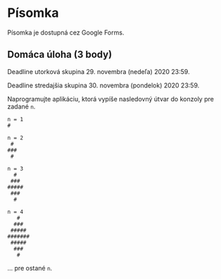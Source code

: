 # Písomka

Písomka je dostupná cez Google Forms.

## Domáca úloha (3 body)

Deadline utorková skupina 29. novembra (nedeľa) 2020 23:59.

Deadline stredajšia skupina 30. novembra (pondelok) 2020 23:59.

Naprogramujte aplikáciu, ktorá vypíše nasledovný útvar do konzoly pre zadané `n`. 

```plain
n = 1
#
```

```plain
n = 2
 #
###
 #
```

```plain
n = 3
  #
 ###
#####
 ###
  #
```

```plain
n = 4
   #
  ###
 #####
#######
 #####
  ###
   #
```

... pre ostané `n`.